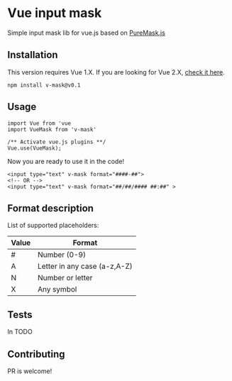 Vue input mask
==============

Simple input mask lib for vue.js based on [PureMask.js](https://github.com/romulobrasil/PureMask.js)

## Installation

This version requires Vue 1.X. If you are looking for Vue 2.X, [check it here](https://github.com/probil/v-mask/tree/master).

  `npm install v-mask@v0.1`

## Usage

    import Vue from 'vue
    import VueMask from 'v-mask'

    /** Activate vue.js plugins **/
    Vue.use(VueMask);

Now you are ready to use it in the code!

    <input type="text" v-mask format="####-##">
    <!-- OR -->
    <input type="text" v-mask format="##/##/#### ##:##" >

## Format description

List of supported placeholders:

| Value | Format                       |
|-------|------------------------------|
| #     | Number (0-9)                 |
| A     | Letter in any case (a-z,A-Z) |
| N     | Number or letter             |
| X     | Any symbol                   |

## Tests

In TODO

## Contributing

PR is welcome!
